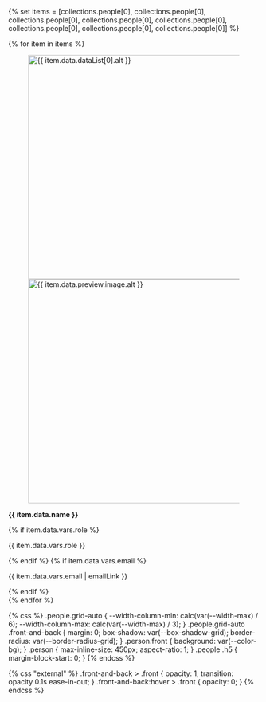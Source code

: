 {% set items = [collections.people[0], collections.people[0], collections.people[0], collections.people[0], collections.people[0], collections.people[0], collections.people[0], collections.people[0]] %}

<div class="people grid-auto">
{% for item in items %}
<div>
<figure class="front-and-back pile">
<img
  class="person back"
  src="{{ item.data.dataList[0].src }}"
  alt="{{ item.data.dataList[0].alt }}"
  loading="lazy"
  aria-hidden="true"
  width="450"
/>
<img
  class="person front"
  src="{{ item.data.preview.image.src }}"
  alt="{{ item.data.preview.image.alt }}"
  loading="lazy"
  width="450"
/>
</figure>
<p><strong>{{ item.data.name }}</strong></p>
{% if item.data.vars.role %}
<p class="h5">{{ item.data.vars.role }}</p>
{% endif %}
{% if item.data.vars.email %}
<p class="h5">{{ item.data.vars.email | emailLink }}</p>
{% endif %}
</div>
{% endfor %}
</div>

{% css %}
.people.grid-auto { --width-column-min: calc(var(--width-max) / 6); --width-column-max: calc(var(--width-max) / 3); }
.people.grid-auto .front-and-back { margin: 0; box-shadow: var(--box-shadow-grid); border-radius: var(--border-radius-grid); }
.person.front { background: var(--color-bg); }
.person { max-inline-size: 450px; aspect-ratio: 1; }
.people .h5 { margin-block-start: 0; }
{% endcss %}

{% css "external" %}
.front-and-back > .front { opacity: 1; transition: opacity 0.1s ease-in-out; }
.front-and-back:hover > .front { opacity: 0; }
{% endcss %}
